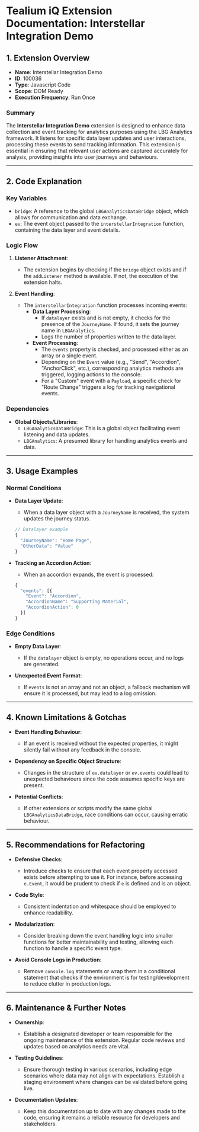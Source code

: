 # Tealium iQ Extension Documentation: Interstellar Integration Demo

## 1. Extension Overview

- **Name**: Interstellar Integration Demo
- **ID**: 100036
- **Type**: Javascript Code
- **Scope**: DOM Ready
- **Execution Frequency**: Run Once

### Summary
The **Interstellar Integration Demo** extension is designed to enhance data collection and event tracking for analytics purposes using the LBG Analytics framework. It listens for specific data layer updates and user interactions, processing these events to send tracking information. This extension is essential in ensuring that relevant user actions are captured accurately for analysis, providing insights into user journeys and behaviours.

---

## 2. Code Explanation

### Key Variables
- `bridge`: A reference to the global `LBGAnalyticsDataBridge` object, which allows for communication and data exchange.
- `ev`: The event object passed to the `interstellarIntegration` function, containing the data layer and event details.

### Logic Flow
1. **Listener Attachment**: 
   - The extension begins by checking if the `bridge` object exists and if the `addListener` method is available. If not, the execution of the extension halts.
   
2. **Event Handling**:
   - The `interstellarIntegration` function processes incoming events:
     - **Data Layer Processing**:
       - If `datalayer` exists and is not empty, it checks for the presence of the `JourneyName`. If found, it sets the journey name in `LBGAnalytics`.
       - Logs the number of properties written to the data layer.
     - **Event Processing**:
       - The `events` property is checked, and processed either as an array or a single event.
       - Depending on the `Event` value (e.g., "Send", "Accordion", "AnchorClick", etc.), corresponding analytics methods are triggered, logging actions to the console.
       - For a "Custom" event with a `Payload`, a specific check for "Route Change" triggers a log for tracking navigational events.

### Dependencies
- **Global Objects/Libraries**:
  - `LBGAnalyticsDataBridge`: This is a global object facilitating event listening and data updates.
  - `LBGAnalytics`: A presumed library for handling analytics events and data.

---

## 3. Usage Examples

### Normal Conditions
- **Data Layer Update**:
  - When a data layer object with a `JourneyName` is received, the system updates the journey status.
  
  ```javascript
  // Datalayer example
  {
    "JourneyName": "Home Page",
    "OtherData": "Value"
  }
  ```

- **Tracking an Accordion Action**:
  - When an accordion expands, the event is processed:
  
  ```javascript
  {
    "events": [{
      "Event": "Accordion",
      "AccordionName": "Supporting Material",
      "AccordionAction": 0
    }]
  }
  ```
  
### Edge Conditions
- **Empty Data Layer**:
  - If the `datalayer` object is empty, no operations occur, and no logs are generated.

- **Unexpected Event Format**:
  - If `events` is not an array and not an object, a fallback mechanism will ensure it is processed, but may lead to a log omission.

---

## 4. Known Limitations & Gotchas

- **Event Handling Behaviour**:
  - If an event is received without the expected properties, it might silently fail without any feedback in the console.
  
- **Dependency on Specific Object Structure**:
  - Changes in the structure of `ev.datalayer` or `ev.events` could lead to unexpected behaviours since the code assumes specific keys are present.

- **Potential Conflicts**:
  - If other extensions or scripts modify the same global `LBGAnalyticsDataBridge`, race conditions can occur, causing erratic behaviour.

---

## 5. Recommendations for Refactoring

- **Defensive Checks**: 
  - Introduce checks to ensure that each event property accessed exists before attempting to use it. For instance, before accessing `e.Event`, it would be prudent to check if `e` is defined and is an object.
  
- **Code Style**: 
  - Consistent indentation and whitespace should be employed to enhance readability.
  
- **Modularization**:
  - Consider breaking down the event handling logic into smaller functions for better maintainability and testing, allowing each function to handle a specific event type.

- **Avoid Console Logs in Production**:
  - Remove `console.log` statements or wrap them in a conditional statement that checks if the environment is for testing/development to reduce clutter in production logs.

---

## 6. Maintenance & Further Notes

- **Ownership**: 
  - Establish a designated developer or team responsible for the ongoing maintenance of this extension. Regular code reviews and updates based on analytics needs are vital.

- **Testing Guidelines**: 
  - Ensure thorough testing in various scenarios, including edge scenarios where data may not align with expectations. Establish a staging environment where changes can be validated before going live.

- **Documentation Updates**:
  - Keep this documentation up to date with any changes made to the code, ensuring it remains a reliable resource for developers and stakeholders.